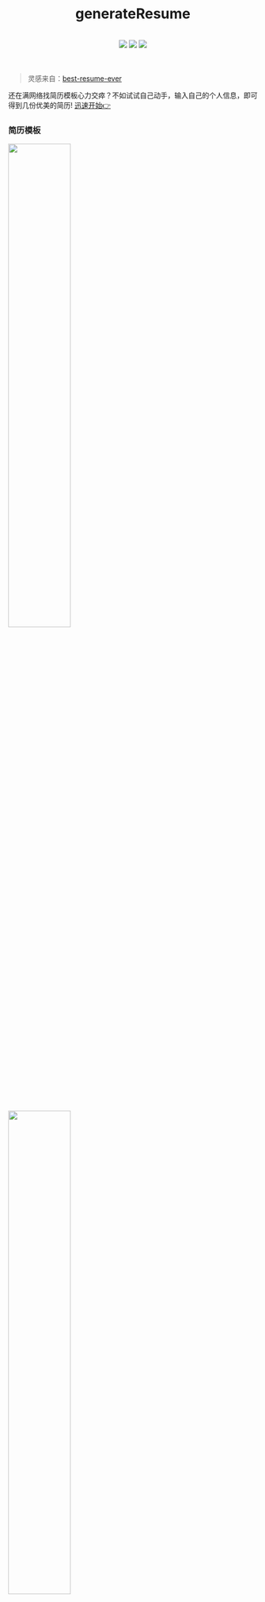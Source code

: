 <h1 align="center">generateResume</h1>
<br />
 <div align="center">
 <img src="https://img.shields.io/badge/-vue-green"/>
 <img src="https://img.shields.io/badge/download-pdf-orange"/>
 <img src="https://img.shields.io/badge/build-passing-brightgreen"/>
</div> 
<br />
<br />

   >灵感来自：[best-resume-ever](https://github.com/salomonelli/best-resume-ever)

   还在满网络找简历模板心力交瘁？不如试试自己动手，输入自己的个人信息，即可得到几份优美的简历!  [迅速开始👉](http://www.xieyezi.com:8080/#/)


### 简历模板


<div text="center">
 <img width="50%" src="https://i.loli.net/2019/08/23/98JgkM7ydl564pS.jpg"/>
 <img width="50%" src="https://i.loli.net/2019/08/23/Ni3nudWU6Br7e2y.jpg"/>
 <img width="50%" src="https://i.loli.net/2019/08/23/Amr5qBPVvE16gKc.jpg"/>
 <img width="50%" src="https://i.loli.net/2019/08/23/36xkQIpLD5fCiyX.jpg"/>
 <img width="50%" src="https://i.loli.net/2019/08/23/WlivmE8zQABU5bM.jpg"/>
 <img width="50%" src="https://i.loli.net/2019/08/23/lMGSVmiNu5DfC21.jpg"/>
 <img width="50%" src="https://i.loli.net/2019/08/23/YayK1qitwBbShs8.jpg"/>
 <img width="50%" src="https://i.loli.net/2019/08/23/EXG2Ij9QxrU57KC.jpg"/>
</div> 



### 开发环境
   1. `vue` 实现前台功能;
   2. `vuex` 实现数据保存;
   3. `localstorage` 实现本地缓存;
   4. `element ui` 页面布局;
   5. `font-awesome` 实现字体和图标的加载;
   6. `webpack` 对项目进行打包
### 生产环境

   通过`docker`的`Dockerfile`文件制作为镜像，然后通过nginx来进行部署。   
   Dockerfile:
   ```docker
    # resum Dockerfile
    #指定node镜像对项目进行依赖安装和打包
    FROM node:10.16.0 AS builder
    # 将容器的工作目录设置为/app(当前目录，如果/app不存在，WORKDIR会创建/app文件夹)
    WORKDIR /app 
    COPY package.json /app/ 
    RUN npm config set registry "https://registry.npm.taobao.org/" \
        && npm install
    
    COPY . /app   
    RUN npm run build 

    #指定nginx配置项目，--from=builder 指的是从上一次 build 的结果中提取了编译结果(FROM node:alpine as builder)，即是把刚刚打包生成的dist放进nginx中
    FROM nginx
    COPY --from=builder app/dist /usr/share/nginx/html/
    COPY --from=builder app/nginx.conf /etc/nginx/nginx.conf


    #暴露容器80端口
    EXPOSE 80
   ```


### 目前的问题
   
  目前的下载功能是通过 `html2canvas`和 `jspdf` 这两个npm包。其实现的原理为:先通过`html2canvas`将html页面捕捉为图片，然后通过`jspdf`将图片复制到`pdf`上面去，由此得到我们的`pdf`文件，但是现在有一个很大的问题:生成的`pdf`太过模糊，目前不知道有什么更好的方法来解决这个问题。会持续寻找更好的方案。
